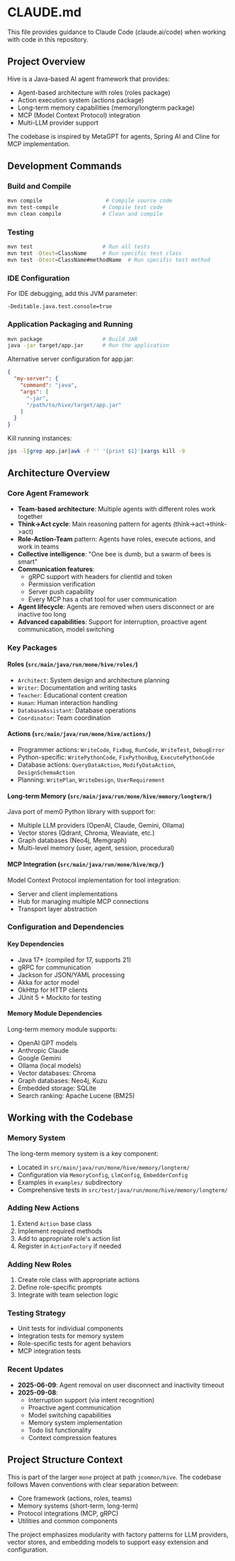 # CLAUDE.md

This file provides guidance to Claude Code (claude.ai/code) when working with code in this repository.

## Project Overview

Hive is a Java-based AI agent framework that provides:
- Agent-based architecture with roles (roles package)
- Action execution system (actions package) 
- Long-term memory capabilities (memory/longterm package)
- MCP (Model Context Protocol) integration
- Multi-LLM provider support

The codebase is inspired by MetaGPT for agents, Spring AI and Cline for MCP implementation.

## Development Commands

### Build and Compile
```bash
mvn compile                    # Compile source code
mvn test-compile              # Compile test code
mvn clean compile             # Clean and compile
```

### Testing
```bash
mvn test                      # Run all tests
mvn test -Dtest=ClassName     # Run specific test class
mvn test -Dtest=ClassName#methodName  # Run specific test method
```

### IDE Configuration
For IDE debugging, add this JVM parameter:
```
-Deditable.java.test.console=true
```

### Application Packaging and Running
```bash
mvn package                   # Build JAR
java -jar target/app.jar      # Run the application
```

Alternative server configuration for app.jar:
```json
{
  "my-server": {
    "command": "java",
    "args": [
      "-jar",
      "/path/to/hive/target/app.jar"
    ]
  }
}
```

Kill running instances:
```bash
jps -l|grep app.jar|awk -F '' '{print $1}'|xargs kill -9
```

## Architecture Overview

### Core Agent Framework
- **Team-based architecture**: Multiple agents with different roles work together
- **Think->Act cycle**: Main reasoning pattern for agents (think->act->think->act)
- **Role-Action-Team** pattern: Agents have roles, execute actions, and work in teams
- **Collective intelligence**: "One bee is dumb, but a swarm of bees is smart"
- **Communication features**:
  - gRPC support with headers for clientId and token
  - Permission verification
  - Server push capability
  - Every MCP has a chat tool for user communication
- **Agent lifecycle**: Agents are removed when users disconnect or are inactive too long
- **Advanced capabilities**: Support for interruption, proactive agent communication, model switching

### Key Packages

#### Roles (`src/main/java/run/mone/hive/roles/`)
- `Architect`: System design and architecture planning
- `Writer`: Documentation and writing tasks
- `Teacher`: Educational content creation
- `Human`: Human interaction handling
- `DatabaseAssistant`: Database operations
- `Coordinator`: Team coordination

#### Actions (`src/main/java/run/mone/hive/actions/`)
- Programmer actions: `WriteCode`, `FixBug`, `RunCode`, `WriteTest`, `DebugError`
- Python-specific: `WritePythonCode`, `FixPythonBug`, `ExecutePythonCode`
- Database actions: `QueryDataAction`, `ModifyDataAction`, `DesignSchemaAction`
- Planning: `WritePlan`, `WriteDesign`, `UserRequirement`

#### Long-term Memory (`src/main/java/run/mone/hive/memory/longterm/`)
Java port of mem0 Python library with support for:
- Multiple LLM providers (OpenAI, Claude, Gemini, Ollama)
- Vector stores (Qdrant, Chroma, Weaviate, etc.)
- Graph databases (Neo4j, Memgraph)
- Multi-level memory (user, agent, session, procedural)

#### MCP Integration (`src/main/java/run/mone/hive/mcp/`)
Model Context Protocol implementation for tool integration:
- Server and client implementations
- Hub for managing multiple MCP connections
- Transport layer abstraction

### Configuration and Dependencies

#### Key Dependencies
- Java 17+ (compiled for 17, supports 21)
- gRPC for communication
- Jackson for JSON/YAML processing
- Akka for actor model
- OkHttp for HTTP clients
- JUnit 5 + Mockito for testing

#### Memory Module Dependencies
Long-term memory module supports:
- OpenAI GPT models
- Anthropic Claude
- Google Gemini
- Ollama (local models)
- Vector databases: Chroma
- Graph databases: Neo4j, Kuzu
- Embedded storage: SQLite
- Search ranking: Apache Lucene (BM25)

## Working with the Codebase

### Memory System
The long-term memory system is a key component:
- Located in `src/main/java/run/mone/hive/memory/longterm/`
- Configuration via `MemoryConfig`, `LlmConfig`, `EmbedderConfig`
- Examples in `examples/` subdirectory
- Comprehensive tests in `src/test/java/run/mone/hive/memory/longterm/`

### Adding New Actions
1. Extend `Action` base class
2. Implement required methods
3. Add to appropriate role's action list
4. Register in `ActionFactory` if needed

### Adding New Roles
1. Create role class with appropriate actions
2. Define role-specific prompts
3. Integrate with team selection logic

### Testing Strategy
- Unit tests for individual components
- Integration tests for memory system
- Role-specific tests for agent behaviors
- MCP integration tests

### Recent Updates
- **2025-06-09**: Agent removal on user disconnect and inactivity timeout
- **2025-09-08**:
  - Interruption support (via intent recognition)
  - Proactive agent communication
  - Model switching capabilities
  - Memory system implementation
  - Todo list functionality
  - Context compression features

## Project Structure Context

This is part of the larger `mone` project at path `jcommon/hive`. The codebase follows Maven conventions with clear separation between:
- Core framework (actions, roles, teams)
- Memory systems (short-term, long-term)
- Protocol integrations (MCP, gRPC)
- Utilities and common components

The project emphasizes modularity with factory patterns for LLM providers, vector stores, and embedding models to support easy extension and configuration.